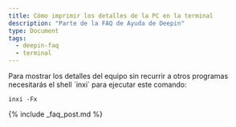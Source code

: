 ```yaml
---
title: Cómo imprimir los detalles de la PC en la terminal
description: "Parte de la FAQ de Ayuda de Deepin"
type: Document
tags:
  - deepin-faq
  - terminal
---
```


Para mostrar los detalles del equipo sin recurrir a otros programas necesitarás el shell ´inxi´ para ejecutar este comando:

~~~
inxi -Fx
~~~

{% include _faq_post.md %}
